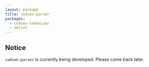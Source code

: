 ```yaml
---
layout: package
title: codsen-parser
packages:
  - codsen-tokenizer
  - emlint
---
```


## Notice

`codsen-parser` is currently being developed. Please come back later.
